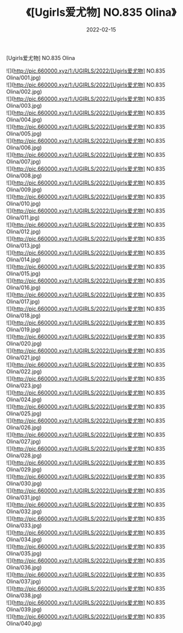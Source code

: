 ﻿---
layout: post
title:  《[Ugirls爱尤物] NO.835 Olina》
date:   2022-02-15
img: http://pic.660000.xyz/1:/UGIRLS/2022/[Ugirls爱尤物] NO.835 Olina/000.jpg
categories: [美女, 清纯, 唯美]
---

[Ugirls爱尤物] NO.835 Olina

 ![](http://pic.660000.xyz/1:/UGIRLS/2022/[Ugirls爱尤物] NO.835 Olina/001.jpg) <br>![](http://pic.660000.xyz/1:/UGIRLS/2022/[Ugirls爱尤物] NO.835 Olina/002.jpg) <br>![](http://pic.660000.xyz/1:/UGIRLS/2022/[Ugirls爱尤物] NO.835 Olina/003.jpg) <br>![](http://pic.660000.xyz/1:/UGIRLS/2022/[Ugirls爱尤物] NO.835 Olina/004.jpg) <br>![](http://pic.660000.xyz/1:/UGIRLS/2022/[Ugirls爱尤物] NO.835 Olina/005.jpg) <br>![](http://pic.660000.xyz/1:/UGIRLS/2022/[Ugirls爱尤物] NO.835 Olina/006.jpg) <br>![](http://pic.660000.xyz/1:/UGIRLS/2022/[Ugirls爱尤物] NO.835 Olina/007.jpg) <br>![](http://pic.660000.xyz/1:/UGIRLS/2022/[Ugirls爱尤物] NO.835 Olina/008.jpg) <br>![](http://pic.660000.xyz/1:/UGIRLS/2022/[Ugirls爱尤物] NO.835 Olina/009.jpg) <br>![](http://pic.660000.xyz/1:/UGIRLS/2022/[Ugirls爱尤物] NO.835 Olina/010.jpg) <br>![](http://pic.660000.xyz/1:/UGIRLS/2022/[Ugirls爱尤物] NO.835 Olina/011.jpg) <br>![](http://pic.660000.xyz/1:/UGIRLS/2022/[Ugirls爱尤物] NO.835 Olina/012.jpg) <br>![](http://pic.660000.xyz/1:/UGIRLS/2022/[Ugirls爱尤物] NO.835 Olina/013.jpg) <br>![](http://pic.660000.xyz/1:/UGIRLS/2022/[Ugirls爱尤物] NO.835 Olina/014.jpg) <br>![](http://pic.660000.xyz/1:/UGIRLS/2022/[Ugirls爱尤物] NO.835 Olina/015.jpg) <br>![](http://pic.660000.xyz/1:/UGIRLS/2022/[Ugirls爱尤物] NO.835 Olina/016.jpg) <br>![](http://pic.660000.xyz/1:/UGIRLS/2022/[Ugirls爱尤物] NO.835 Olina/017.jpg) <br>![](http://pic.660000.xyz/1:/UGIRLS/2022/[Ugirls爱尤物] NO.835 Olina/018.jpg) <br>![](http://pic.660000.xyz/1:/UGIRLS/2022/[Ugirls爱尤物] NO.835 Olina/019.jpg) <br>![](http://pic.660000.xyz/1:/UGIRLS/2022/[Ugirls爱尤物] NO.835 Olina/020.jpg) <br>![](http://pic.660000.xyz/1:/UGIRLS/2022/[Ugirls爱尤物] NO.835 Olina/021.jpg) <br>![](http://pic.660000.xyz/1:/UGIRLS/2022/[Ugirls爱尤物] NO.835 Olina/022.jpg) <br>![](http://pic.660000.xyz/1:/UGIRLS/2022/[Ugirls爱尤物] NO.835 Olina/023.jpg) <br>![](http://pic.660000.xyz/1:/UGIRLS/2022/[Ugirls爱尤物] NO.835 Olina/024.jpg) <br>![](http://pic.660000.xyz/1:/UGIRLS/2022/[Ugirls爱尤物] NO.835 Olina/025.jpg) <br>![](http://pic.660000.xyz/1:/UGIRLS/2022/[Ugirls爱尤物] NO.835 Olina/026.jpg) <br>![](http://pic.660000.xyz/1:/UGIRLS/2022/[Ugirls爱尤物] NO.835 Olina/027.jpg) <br>![](http://pic.660000.xyz/1:/UGIRLS/2022/[Ugirls爱尤物] NO.835 Olina/028.jpg) <br>![](http://pic.660000.xyz/1:/UGIRLS/2022/[Ugirls爱尤物] NO.835 Olina/029.jpg) <br>![](http://pic.660000.xyz/1:/UGIRLS/2022/[Ugirls爱尤物] NO.835 Olina/030.jpg) <br>![](http://pic.660000.xyz/1:/UGIRLS/2022/[Ugirls爱尤物] NO.835 Olina/031.jpg) <br>![](http://pic.660000.xyz/1:/UGIRLS/2022/[Ugirls爱尤物] NO.835 Olina/032.jpg) <br>![](http://pic.660000.xyz/1:/UGIRLS/2022/[Ugirls爱尤物] NO.835 Olina/033.jpg) <br>![](http://pic.660000.xyz/1:/UGIRLS/2022/[Ugirls爱尤物] NO.835 Olina/034.jpg) <br>![](http://pic.660000.xyz/1:/UGIRLS/2022/[Ugirls爱尤物] NO.835 Olina/035.jpg) <br>![](http://pic.660000.xyz/1:/UGIRLS/2022/[Ugirls爱尤物] NO.835 Olina/036.jpg) <br>![](http://pic.660000.xyz/1:/UGIRLS/2022/[Ugirls爱尤物] NO.835 Olina/037.jpg) <br>![](http://pic.660000.xyz/1:/UGIRLS/2022/[Ugirls爱尤物] NO.835 Olina/038.jpg) <br>![](http://pic.660000.xyz/1:/UGIRLS/2022/[Ugirls爱尤物] NO.835 Olina/039.jpg) <br>![](http://pic.660000.xyz/1:/UGIRLS/2022/[Ugirls爱尤物] NO.835 Olina/040.jpg) <br>